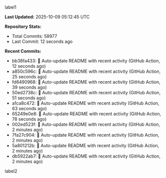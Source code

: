 
label1 
<!-- ACTIVITY_START -->
**Last Updated:** 2025-10-09 05:12:45 UTC

**Repository Stats:**
- Total Commits: 58977
- Last Commit: 12 seconds ago

**Recent Commits:**
- bb38fa433: 🤖 Auto-update README with recent activity (GitHub Action, 12 seconds ago)
- a850c596c: 🤖 Auto-update README with recent activity (GitHub Action, 25 seconds ago)
- fd6490968: 🤖 Auto-update README with recent activity (GitHub Action, 39 seconds ago)
- 50ed2738c: 🤖 Auto-update README with recent activity (GitHub Action, 51 seconds ago)
- a1ca8c472: 🤖 Auto-update README with recent activity (GitHub Action, 63 seconds ago)
- 65249e0e8: 🤖 Auto-update README with recent activity (GitHub Action, 78 seconds ago)
- 002ed523f: 🤖 Auto-update README with recent activity (GitHub Action, 2 minutes ago)
- 7fa27c904: 🤖 Auto-update README with recent activity (GitHub Action, 2 minutes ago)
- 5a801212b: 🤖 Auto-update README with recent activity (GitHub Action, 2 minutes ago)
- db5922ab7: 🤖 Auto-update README with recent activity (GitHub Action, 2 minutes ago)
<!-- ACTIVITY_END -->

label2
